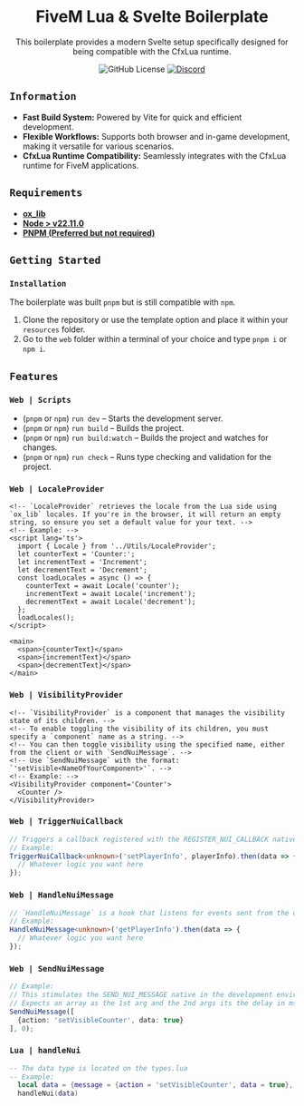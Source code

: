 <h1 align='center'>
  FiveM Lua & Svelte Boilerplate
</h1>

<div align="center">
  This boilerplate provides a modern Svelte setup specifically designed for being compatible with the CfxLua runtime.
</div>

<div align='center'>

  ![GitHub License](https://img.shields.io/github/license/PFScripts/fivem_lua_svelte_boilerplate?label=License&labelColor=%E2%80%8E%E2%80%8E&color=%2330b893)
  <a href='https://discord.gg/QhMmyx8xsE'>
    ![Discord](https://img.shields.io/discord/1279910494425186446?style=flat&logo=discord&logoColor=%2330b893&label=%E2%80%8E%20&labelColor=%E2%80%8E%E2%80%8E&color=%2330b893)
  </a>
</div>

## `Information`

* **Fast Build System:** Powered by Vite for quick and efficient development.
* **Flexible Workflows:** Supports both browser and in-game development, making it versatile for various scenarios.
* **CfxLua Runtime Compatibility:** Seamlessly integrates with the CfxLua runtime for FiveM applications.

## `Requirements`

- [**ox_lib**](https://github.com/overextended/ox_lib/releases/latest)
- [**Node > v22.11.0**](https://nodejs.org/en/)
- [**PNPM (Preferred but not required)**](https://pnpm.io/)

## `Getting Started`

### `Installation`

The boilerplate was built `pnpm` but is still compatible with `npm`.

1. Clone the repository or use the template option and place it within your `resources` folder.
2. Go to the `web` folder within a terminal of your choice and type `pnpm i` or `npm i`.

## `Features`

### `Web | Scripts`

* (`pnpm` or `npm`) `run dev` – Starts the development server.
* (`pnpm` or `npm`) `run build` – Builds the project.
* (`pnpm` or `npm`) `run build:watch` – Builds the project and watches for changes.
* (`pnpm` or `npm`) `run check` – Runs type checking and validation for the project.


### `Web | LocaleProvider`

```svelte
<!-- `LocaleProvider` retrieves the locale from the Lua side using `ox_lib` locales. If you're in the browser, it will return an empty string, so ensure you set a default value for your text. -->
<!-- Example: -->
<script lang='ts'>
  import { Locale } from '../Utils/LocaleProvider';
  let counterText = 'Counter:';
  let incrementText = 'Increment';
  let decrementText = 'Decrement';
  const loadLocales = async () => {
    counterText = await Locale('counter');
    incrementText = await Locale('increment');
    decrementText = await Locale('decrement');
  };
  loadLocales();
</script>

<main>
  <span>{counterText}</span>
  <span>{incrementText}</span>
  <span>{decrementText}</span>
</main>
```

### `Web | VisibilityProvider`

```svelte
<!-- `VisibilityProvider` is a component that manages the visibility state of its children. -->
<!-- To enable toggling the visibility of its children, you must specify a `component` name as a string. -->
<!-- You can then toggle visibility using the specified name, either from the client or with `SendNuiMessage`. -->
<!-- Use `SendNuiMessage` with the format: `'setVisible<NameOfYourComponent>'`. -->
<!-- Example: -->
<VisibilityProvider component='Counter'>
  <Counter />
</VisibilityProvider>
```

### `Web | TriggerNuiCallback`

```ts
// Triggers a callback registered with the REGISTER_NUI_CALLBACK native.
// Example:
TriggerNuiCallback<unknown>('setPlayerInfo', playerInfo).then(data => {
  // Whatever logic you want here
});
```

### `Web | HandleNuiMessage`

```ts
// `HandleNuiMessage` is a hook that listens for events sent from the client and invokes a handler when an event with the specified action is received.
// Example:
HandleNuiMessage<unknown>('getPlayerInfo').then(data => {
  // Whatever logic you want here
});
```

### `Web | SendNuiMessage`

```ts
// Example:
// This stimulates the SEND_NUI_MESSAGE native in the development environment.
// Expects an array as the 1st arg and the 2nd args its the delay in ms.
SendNuiMessage([
  {action: 'setVisibleCounter', data: true}
], 0);
```

### `Lua | handleNui`

```lua
-- The data type is located on the types.lua
-- Example:
  local data = {message = {action = 'setVisibleCounter', data = true}, focus = true}
  handleNui(data)
```